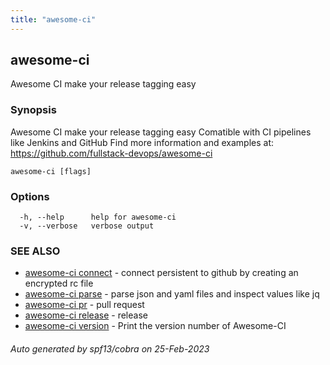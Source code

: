 ```yaml
---
title: "awesome-ci"
---
```

## awesome-ci

Awesome CI make your release tagging easy

### Synopsis

Awesome CI make your release tagging easy
      Comatible with CI pipelines like Jenkins and GitHub
      Find more information and examples at: https://github.com/fullstack-devops/awesome-ci

```
awesome-ci [flags]
```

### Options

```
  -h, --help      help for awesome-ci
  -v, --verbose   verbose output
```

### SEE ALSO

* [awesome-ci connect](./awesome-ci_connect)	 - connect persistent to github by creating an encrypted rc file
* [awesome-ci parse](./awesome-ci_parse)	 - parse json and yaml files and inspect values like jq
* [awesome-ci pr](./awesome-ci_pr)	 - pull request
* [awesome-ci release](./awesome-ci_release)	 - release
* [awesome-ci version](./awesome-ci_version)	 - Print the version number of Awesome-CI

###### Auto generated by spf13/cobra on 25-Feb-2023

